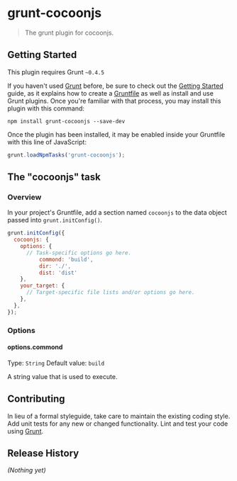 # grunt-cocoonjs

> The grunt plugin for cocoonjs.

## Getting Started
This plugin requires Grunt `~0.4.5`

If you haven't used [Grunt](http://gruntjs.com/) before, be sure to check out the [Getting Started](http://gruntjs.com/getting-started) guide, as it explains how to create a [Gruntfile](http://gruntjs.com/sample-gruntfile) as well as install and use Grunt plugins. Once you're familiar with that process, you may install this plugin with this command:

```shell
npm install grunt-cocoonjs --save-dev
```

Once the plugin has been installed, it may be enabled inside your Gruntfile with this line of JavaScript:

```js
grunt.loadNpmTasks('grunt-cocoonjs');
```

## The "cocoonjs" task

### Overview
In your project's Gruntfile, add a section named `cocoonjs` to the data object passed into `grunt.initConfig()`.

```js
grunt.initConfig({
  cocoonjs: {
    options: {
      // Task-specific options go here.
          commond: 'build',
          dir: './',
          dist: 'dist'
    },
    your_target: {
      // Target-specific file lists and/or options go here.
    },
  },
});
```

### Options

#### options.commond
Type: `String`
Default value: `build`

A string value that is used to execute.

## Contributing
In lieu of a formal styleguide, take care to maintain the existing coding style. Add unit tests for any new or changed functionality. Lint and test your code using [Grunt](http://gruntjs.com/).

## Release History
_(Nothing yet)_
